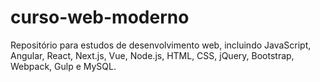# curso-web-moderno
 Repositório para estudos de desenvolvimento web, incluindo JavaScript, Angular, React, Next.js, Vue, Node.js, HTML, CSS, jQuery, Bootstrap, Webpack, Gulp e MySQL.
